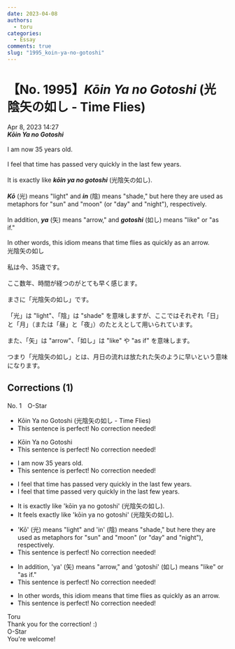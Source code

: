 ```yaml
---
date: 2023-04-08
authors:
  - toru
categories:
  - Essay
comments: true
slug: "1995_koin-ya-no-gotoshi"
---
```


# 【No. 1995】<strong><em>Kōin Ya no Gotoshi</em></strong> (光陰矢の如し - Time Flies)
<div class="date">Apr 8, 2023 14:27</div>
<div id="post"><div id="body_show_ori">
<strong><em>Kōin Ya no Gotoshi</em></strong><br/><br/>I am now 35 years old.<br/><br/>I feel that time has passed very quickly in the last few years.<br/><br/>It is exactly like <strong><em>kōin ya no gotoshi</em></strong> (光陰矢の如し).<br/><br/><strong><em>Kō</em></strong> (光) means "light" and <strong><em>in</em></strong> (陰) means "shade," but here they are used as metaphors for "sun" and "moon" (or "day" and "night"), respectively.<br/><br/>In addition, <strong><em>ya</em></strong> (矢) means "arrow," and <strong><em>gotoshi</em></strong> (如し) means "like" or "as if."<br/><br/>In other words, this idiom means that time flies as quickly as an arrow.
</div></div>

<!-- more -->

<div id="post_ja"><div id="body_show_mo">
光陰矢の如し<br/><br/>私は今、35歳です。<br/><br/>ここ数年、時間が経つのがとても早く感じます。<br/><br/>まさに「光陰矢の如し」です。<br/><br/>「光」は "light"、「陰」は "shade" を意味しますが、ここではそれぞれ「日」と「月」（または「昼」と「夜」）のたとえとして用いられています。<br/><br/>また、「矢」は "arrow"、「如し」は "like" や "as if" を意味します。<br/><br/>つまり「光陰矢の如し」とは、月日の流れは放たれた矢のように早いという意味になります。
</div></div>

## Corrections (1)
<div id="block"><div class="first_name"> No. 1　<span class="just_name">O-Star</span></div><div id="block2">
<ul class="correction_field">
<li class="incorrect">Kōin Ya no Gotoshi (光陰矢の如し - Time Flies)</li>
<li class="corrected perfect">This sentence is perfect! No correction needed!</li>
</ul>
<ul class="correction_field">
<li class="incorrect">Kōin Ya no Gotoshi</li>
<li class="corrected perfect">This sentence is perfect! No correction needed!</li>
</ul>
<ul class="correction_field">
<li class="incorrect">I am now 35 years old.</li>
<li class="corrected perfect">This sentence is perfect! No correction needed!</li>
</ul>
<ul class="correction_field">
<li class="incorrect">I feel that time has passed very quickly in the last few years.</li>
<li class="corrected correct">
I feel that<span class="f_bold"> time passed</span> very quickly in the last few years.
</li>
</ul>
<ul class="correction_field">
<li class="incorrect">It is exactly like 'kōin ya no gotoshi' (光陰矢の如し).</li>
<li class="corrected correct">
It <span class="f_bold">feels</span> exactly like 'kōin ya no gotoshi' (光陰矢の如し).
</li>
</ul>
<ul class="correction_field">
<li class="incorrect">'Kō' (光) means "light" and 'in' (陰) means "shade," but here they are used as metaphors for "sun" and "moon" (or "day" and "night"), respectively.</li>
<li class="corrected perfect">This sentence is perfect! No correction needed!</li>
</ul>
<ul class="correction_field">
<li class="incorrect">In addition, 'ya' (矢) means "arrow," and 'gotoshi' (如し) means "like" or "as if."</li>
<li class="corrected perfect">This sentence is perfect! No correction needed!</li>
</ul>
<ul class="correction_field">
<li class="incorrect">In other words, this idiom means that time flies as quickly as an arrow.</li>
<li class="corrected perfect">This sentence is perfect! No correction needed!</li>
</ul>
</div><div class="name"><span class="just_name">Toru</span><br>
Thank you for the correction! :)
</div>
<div class="name"><span class="just_name">O-Star</span><br>
You're welcome!
</div>
</div>
